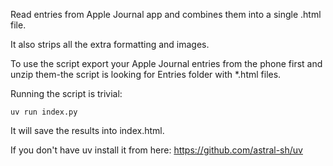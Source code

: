 Read entries from Apple Journal app and combines them into a single .html file. 

It also strips all the extra formatting and images. 

To use the script export your Apple Journal entries from the phone first and unzip them-the script is looking for Entries folder with  *.html files.

Running the script is trivial:

`uv run index.py`

It will save the results into index.html.

If you don't have uv install it from here:
https://github.com/astral-sh/uv 
